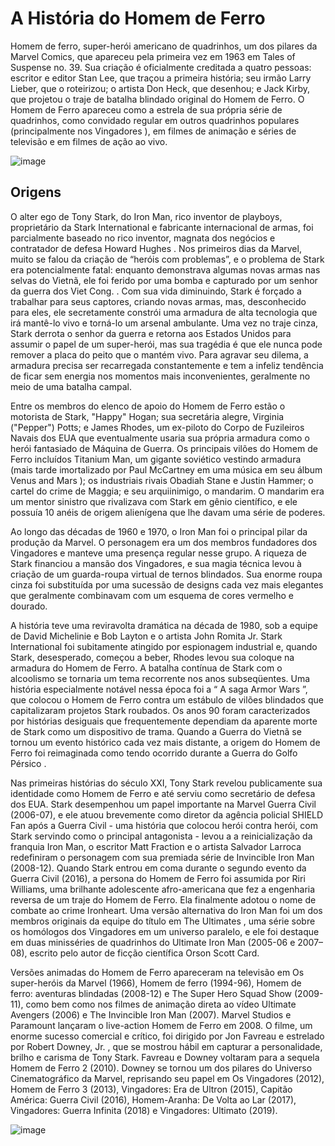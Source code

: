# A História do Homem de Ferro

Homem de ferro, super-herói americano de quadrinhos, um dos pilares da Marvel Comics, que apareceu pela primeira vez em 1963 em Tales of Suspense no. 39. Sua criação é oficialmente creditada a quatro pessoas: escritor e editor Stan Lee, que traçou a primeira história; seu irmão Larry Lieber, que o roteirizou; o artista Don Heck, que desenhou; e Jack Kirby, que projetou o traje de batalha blindado original do Homem de Ferro. O Homem de Ferro apareceu como a estrela de sua própria série de quadrinhos, como convidado regular em outros quadrinhos populares (principalmente nos Vingadores ), em filmes de animação e séries de televisão e em filmes de ação ao vivo.

![image](https://pm1.narvii.com/6399/16a3676c5ae3448369508353f588b671efad4721_hq.jpg)

## Origens

O alter ego de Tony Stark, do Iron Man, rico inventor de playboys, proprietário da Stark International e fabricante internacional de armas, foi parcialmente baseado no rico inventor, magnata dos negócios e contratador de defesa Howard Hughes . Nos primeiros dias da Marvel, muito se falou da criação de “heróis com problemas”, e o problema de Stark era potencialmente fatal: enquanto demonstrava algumas novas armas nas selvas do Vietnã, ele foi ferido por uma bomba e capturado por um senhor da guerra dos Viet Cong. . Com sua vida diminuindo, Stark é forçado a trabalhar para seus captores, criando novas armas, mas, desconhecido para eles, ele secretamente constrói uma armadura de alta tecnologia que irá mantê-lo vivo e torná-lo um arsenal ambulante. Uma vez no traje cinza, Stark derrota o senhor da guerra e retorna aos Estados Unidos para assumir o papel de um super-herói, mas sua tragédia é que ele nunca pode remover a placa do peito que o mantém vivo. Para agravar seu dilema, a armadura precisa ser recarregada constantemente e tem a infeliz tendência de ficar sem energia nos momentos mais inconvenientes, geralmente no meio de uma batalha campal.

Entre os membros do elenco de apoio do Homem de Ferro estão o motorista de Stark, "Happy" Hogan; sua secretária alegre, Virginia ("Pepper") Potts; e James Rhodes, um ex-piloto do Corpo de Fuzileiros Navais dos EUA que eventualmente usaria sua própria armadura como o herói fantasiado de Máquina de Guerra. Os principais vilões do Homem de Ferro incluídos Titanium Man, um gigante soviético vestindo armadura (mais tarde imortalizado por Paul McCartney em uma música em seu álbum Venus and Mars ); os industriais rivais Obadiah Stane e Justin Hammer; o cartel do crime de Maggia; e seu arquiinimigo, o mandarim. O mandarim era um mentor sinistro que rivalizava com Stark em gênio científico, e ele possuía 10 anéis de origem alienígena que lhe davam uma série de poderes.

Ao longo das décadas de 1960 e 1970, o Iron Man foi o principal pilar da produção da Marvel. O personagem era um dos membros fundadores dos Vingadores e manteve uma presença regular nesse grupo. A riqueza de Stark financiou a mansão dos Vingadores, e sua magia técnica levou à criação de um guarda-roupa virtual de ternos blindados. Sua enorme roupa cinza foi substituída por uma sucessão de designs cada vez mais elegantes que geralmente combinavam com um esquema de cores vermelho e dourado.

A história teve uma reviravolta dramática na década de 1980, sob a equipe de David Michelinie e Bob Layton e o artista John Romita Jr. Stark International foi subitamente atingido por espionagem industrial e, quando Stark, desesperado, começou a beber, Rhodes levou sua coloque na armadura do Homem de Ferro. A batalha contínua de Stark com o alcoolismo se tornaria um tema recorrente nos anos subseqüentes. Uma história especialmente notável nessa época foi a “ A saga Armor Wars ”, que colocou o Homem de Ferro contra um estábulo de vilões blindados que capitalizaram projetos Stark roubados. Os anos 90 foram caracterizados por histórias desiguais que frequentemente dependiam da aparente morte de Stark como um dispositivo de trama. Quando a Guerra do Vietnã se tornou um evento histórico cada vez mais distante, a origem do Homem de Ferro foi reimaginada como tendo ocorrido durante a Guerra do Golfo Pérsico .

Nas primeiras histórias do século XXI, Tony Stark revelou publicamente sua identidade como Homem de Ferro e até serviu como secretário de defesa dos EUA. Stark desempenhou um papel importante na Marvel Guerra Civil (2006-07), e ele atuou brevemente como diretor da agência policial SHIELD Fan após a Guerra Civil - uma história que colocou herói contra herói, com Stark servindo como o principal antagonista - levou a a reinicialização da franquia Iron Man, o escritor Matt Fraction e o artista Salvador Larroca redefiniram o personagem com sua premiada série de Invincible Iron Man (2008-12). Quando Stark entrou em coma durante o segundo evento da Guerra Civil (2016), a persona do Homem de Ferro foi assumida por Riri Williams, uma brilhante adolescente afro-americana que fez a engenharia reversa de um traje do Homem de Ferro. Ela finalmente adotou o nome de combate ao crime Ironheart. Uma versão alternativa do Iron Man foi um dos membros originais da equipe do título em The Ultimates , uma série sobre os homólogos dos Vingadores em um universo paralelo, e ele foi destaque em duas minisséries de quadrinhos do Ultimate Iron Man (2005-06 e 2007– 08), escrito pelo autor de ficção científica Orson Scott Card.

Versões animadas do Homem de Ferro apareceram na televisão em Os super-heróis da Marvel (1966), Homem de ferro (1994-96), Homem de ferro: aventuras blindadas (2008-12) e The Super Hero Squad Show (2009-11), como bem como nos filmes de animação direta ao vídeo Ultimate Avengers (2006) e The Invincible Iron Man (2007). Marvel Studios e Paramount lançaram o live-action Homem de Ferro em 2008. O filme, um enorme sucesso comercial e crítico, foi dirigido por Jon Favreau e estrelado por Robert Downey, Jr. , que se mostrou hábil em capturar a personalidade, brilho e carisma de Tony Stark. Favreau e Downey voltaram para a sequela Homem de Ferro 2 (2010). Downey se tornou um dos pilares do Universo Cinematográfico da Marvel, reprisando seu papel em Os Vingadores (2012), Homem de Ferro 3 (2013), Vingadores: Era de Ultron (2015), Capitão América: Guerra Civil (2016), Homem-Aranha: De Volta ao Lar (2017), Vingadores: Guerra Infinita (2018) e Vingadores: Ultimato (2019).

![image](https://a4c5n2s3.rocketcdn.me/wp-content/uploads/2019/10/homem-de-ferro.jpeg)
